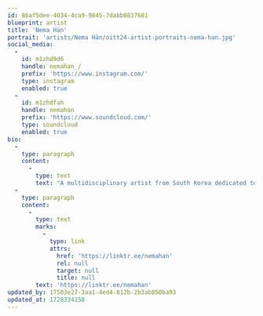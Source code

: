 ```yaml
---
id: 86af5dee-4034-4ca9-9845-7dabb0837681
blueprint: artist
title: 'Nema Hän'
portrait: 'artists/Nema Hän/oitt24-artist-portraits-nema-han.jpg'
social_media:
  -
    id: m1zhd9d6
    handle: nemahan_/
    prefix: 'https://www.instagram.com/'
    type: instagram
    enabled: true
  -
    id: m1zhdfah
    handle: nemahan
    prefix: 'https://www.soundcloud.com/'
    type: soundcloud
    enabled: true
bio:
  -
    type: paragraph
    content:
      -
        type: text
        text: "A multidisciplinary artist from South Korea dedicated to connecting the world, to empower our senses through music, sound, movement, and culture. Nema expanded\_their passion for electronic music and sound design in Berlin before returning to New York where they've been cutting their teeth refining the art of finding and blending records. As a DJ, Nema transcends genres and boundaries, exhibiting their approach to life and their creative processes through their psychedelic and emotionally expansive selections that are both timeless and playfully curious. They are also part of a collaborative project: DJ SYNCLAIRE, a duo of dedicated diggers known for their fierce synergy of genre melting quest, charged with atemporal gems."
  -
    type: paragraph
    content:
      -
        type: text
        marks:
          -
            type: link
            attrs:
              href: 'https://linktr.ee/nemahan'
              rel: null
              target: null
              title: null
        text: 'https://linktr.ee/nemahan'
updated_by: 17503e27-3aa1-4ed4-812b-2b3ab850ba93
updated_at: 1728334158
---
```

